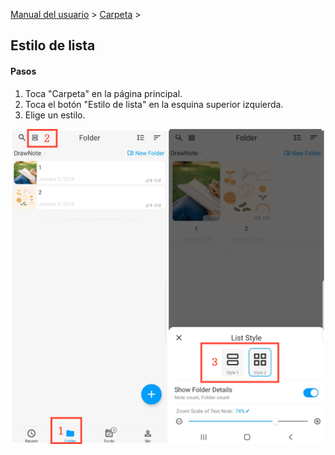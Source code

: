 [Manual del usuario](/dragonnest/drawnote/manual/es) > [Carpeta](/dragonnest/drawnote/manual/es/folder) >

Estilo de lista
---
#### Pasos

1. Toca "Carpeta" en la página principal.
2. Toca el botón "Estilo de lista" en la esquina superior izquierda.
3. Elige un estilo.

![](imgs/list_style.png)
